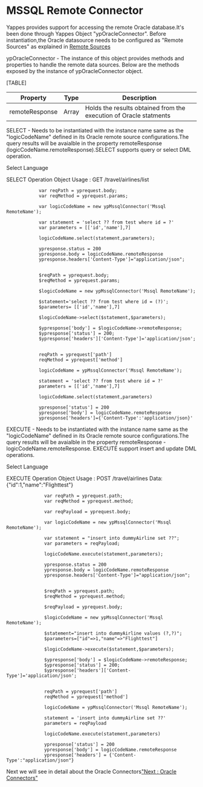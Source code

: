 MSSQL Remote Connector
=======================

Yappes provides support for accessing the remote Oracle database.It's
been done through Yappes Object "ypOracleConnector". Before
instantiation,the Oracle datasource needs to be configured as "Remote
Sources" as explained in [Remote Sources](remote_sources)

ypOracleConnector - The instance of this object provides methods and
properties to handle the remote data sources. Below are the methods
exposed by the instance of ypOracleConnector object.

[TABLE]

| Property       | Type  | Description                                                       |
|----------------|-------|-------------------------------------------------------------------|
| remoteResponse | Array | Holds the results obtained from the execution of Oracle statments |

SELECT - Needs to be instantiated with the instance name same as the
"logicCodeName" defined in its Oracle remote source configurations.The
query results will be avaialble in the property remoteResponse
(logicCodeName.remoteResponse).SELECT supports query or select DML
operation.

Select Language

SELECT Operation Object Usage : GET /travel/airlines/list

              
                var reqPath = yprequest.body;
                var reqMethod = yprequest.params;

                var logicCodeName = new ypMssqlConnector('Mssql RemoteName');

                var statement = 'select ?? from test where id = ?' 
                var parameters = [['id','name'],7]

                logicCodeName.select(statement,parameters);

                ypresponse.status = 200
                ypresponse.body = logicCodeName.remoteResponse
                ypresponse.headers['Content-Type']="application/json";
              
              
                $reqPath = yprequest.body;
                $reqMethod = yprequest.params;
                
                $logicCodeName = new ypMssqlConnector('Mssql RemoteName');

                $statement='select ?? from test where id = (?)';
                $parameters= [['id','name'],7]
                  
                $logicCodeName->select($statement,$parameters);

                $ypresponse['body'] = $logicCodeName->remoteResponse; 
                $ypresponse['status'] = 200; 
                $ypresponse['headers']['Content-Type']='application/json';
              
              
                reqPath = yprequest['path']
                reqMethod = yprequest['method']
                
                logicCodeName = ypMssqlConnector('Mssql RemoteName');
                  
                statement = 'select ?? from test where id = ?' 
                parameters = [['id','name'],7]
                  
                logicCodeName.select(statement,parameters)
                  
                ypresponse['status'] = 200
                ypresponse['body'] = logicCodeName.remoteResponse
                ypresponse['headers']={'Content-Type':'application/json}'
              
            

EXECUTE - Needs to be instantiated with the instance name same as the
"logicCodeName" defined in its Oracle remote source configurations.The
query results will be avaialble in the property remoteResponse -
logicCodeName.remoteResponse. EXECUTE support insert and update DML
operations.

Select Language

EXECUTE Operation Object Usage : POST /travel/airlines
Data:{"id":1,"name":"Flighttest"}

              
                  var reqPath = yprequest.path; 
                  var reqMethod = yprequest.method; 

                  var reqPayload = yprequest.body;

                  var logicCodeName = new ypMssqlConnector('Mssql RemoteName');

                  var statement = "insert into dummyAirline set ??";
                  var parameters = reqPayload;

                  logicCodeName.execute(statement,parameters);

                  ypresponse.status = 200
                  ypresponse.body = logicCodeName.remoteResponse
                  ypresponse.headers['Content-Type']="application/json";
              
              
                  $reqPath = yprequest.path; 
                  $reqMethod = yprequest.method; 

                  $reqPayload = yprequest.body;

                  $logicCodeName = new ypMssqlConnector('Mssql RemoteName');

                  $statement="insert into dummyAirline values (?,?)";
                  $parameters=["id"=>1,"name"=>"Flighttest"]

                  $logicCodeName->execute($statement,$parameters);

                  $ypresponse['body'] = $logicCodeName->remoteResponse; 
                  $ypresponse['status'] = 200; 
                  $ypresponse['headers']['Content-Type']='application/json';
              
              
                  reqPath = yprequest['path']
                  reqMethod = yprequest['method']
                
                  logicCodeName = ypMssqlConnector('Mssql RemoteName');
                  
                  statement = 'insert into dummyAirline set ??'
                  parameters = reqPayload
                
                  logicCodeName.execute(statement,parameters)
                
                  ypresponse['status'] = 200
                  ypresponse['body'] = logicCodeName.remoteResponse
                  ypresponse['headers'] = {'Content-Type':"application/json"}              
              
            

Next we will see in detail about the Oracle Connectors["Next : Oracle
Connectors"](oracle_remote_connt)